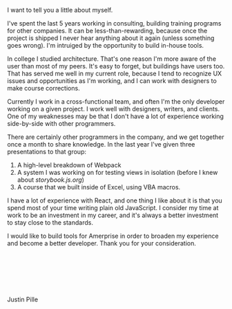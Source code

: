 I want to tell you a little about myself.

I've spent the last 5 years working in consulting, building training programs for other companies. It can be less-than-rewarding, because once the project is shipped I never hear anything about it again (unless something goes wrong). I'm intruiged by the opportunity to build in-house tools.

In college I studied architecture. That's one reason I'm more aware of the user than most of my peers. It's easy to forget, but buildings have users too. That has served me well in my current role, because I tend to recognize UX issues and opportunities as I'm working, and I can work with designers to make course corrections.

Currently I work in a cross-functional team, and often I'm the only developer working on a given project. I work well with designers, writers, and clients. One of my weaknesses may be that I don't have a lot of experience working side-by-side with other programmers.

There are certainly other programmers in the company, and we get together once a month to share knowledge. In the last year I've given three presentations to that group: 

1. A high-level breakdown of Webpack
2. A system I was working on for testing views in isolation (before I knew about *storybook.js.org*)
3. A course that we built inside of Excel, using VBA macros.

I have a lot of experience with React, and one thing I like about it is that you spend most of your time writing plain old JavaScript. I consider my time at work to be an investment in my career, and it's always a better investment to stay close to the standards.

I would like to build tools for Amerprise in order to broaden my experience and become a better developer. Thank you for your consideration.

<br>
<br>
<br>
<br>
<br>

Justin Pille
